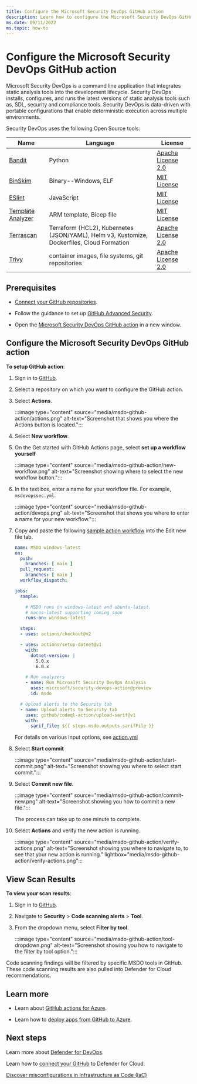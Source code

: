 ```yaml
---
title: Configure the Microsoft Security DevOps GitHub action
description: Learn how to configure the Microsoft Security DevOps GitHub action.
ms.date: 09/11/2022
ms.topic: how-to
---
```


# Configure the Microsoft Security DevOps GitHub action

Microsoft Security DevOps is a command line application that integrates static analysis tools into the development lifecycle. Security DevOps installs, configures, and runs the latest versions of static analysis tools such as, SDL, security and compliance tools. Security DevOps is data-driven with portable configurations that enable deterministic execution across multiple environments.

Security DevOps uses the following Open Source tools:

| Name | Language | License |
|--|--|--|
| [Bandit](https://github.com/PyCQA/bandit) | Python | [Apache License 2.0](https://github.com/PyCQA/bandit/blob/master/LICENSE) |
| [BinSkim](https://github.com/Microsoft/binskim) | Binary--Windows, ELF | [MIT License](https://github.com/microsoft/binskim/blob/main/LICENSE) |
| [ESlint](https://github.com/eslint/eslint) | JavaScript | [MIT License](https://github.com/eslint/eslint/blob/main/LICENSE) |
| [Template Analyzer](https://github.com/Azure/template-analyzer) | ARM template, Bicep file | [MIT License](https://github.com/Azure/template-analyzer/blob/main/LICENSE.txt) |
| [Terrascan](https://github.com/accurics/terrascan) | Terraform (HCL2), Kubernetes (JSON/YAML), Helm v3, Kustomize, Dockerfiles, Cloud Formation | [Apache License 2.0](https://github.com/accurics/terrascan/blob/master/LICENSE) |
| [Trivy](https://github.com/aquasecurity/trivy) | container images, file systems, git repositories | [Apache License 2.0](https://github.com/aquasecurity/trivy/blob/main/LICENSE) |

## Prerequisites

- [Connect your GitHub repositories](quickstart-onboard-github.md).

- Follow the guidance to set up [GitHub Advanced Security](https://docs.github.com/en/organizations/keeping-your-organization-secure/managing-security-settings-for-your-organization/managing-security-and-analysis-settings-for-your-organization).

- Open the [Microsoft Security DevOps GitHub action](https://github.com/marketplace/actions/security-devops-action) in a new window.

## Configure the Microsoft Security DevOps GitHub action

**To setup GitHub action**:

1. Sign in to [GitHub](https://www.github.com).

1. Select a repository on which you want to configure the GitHub action.

1. Select **Actions**.

    :::image type="content" source="media/msdo-github-action/actions.png" alt-text="Screenshot that shows you where the Actions button is located.":::

1. Select **New workflow**.

1. On the Get started with GitHub Actions page, select **set up a workflow yourself**

    :::image type="content" source="media/msdo-github-action/new-workflow.png" alt-text="Screenshot showing where to select the new workflow button.":::

1. In the text box, enter a name for your workflow file. For example, `msdevopssec.yml`.

    :::image type="content" source="media/msdo-github-action/devops.png" alt-text="Screenshot that shows you where to enter a name for your new workflow.":::

1. Copy and paste the following [sample action workflow](https://github.com/microsoft/security-devops-action/blob/main/.github/workflows/sample-workflow-windows-latest.yml) into the Edit new file tab.

    ```yml
    name: MSDO windows-latest
    on:
      push:
        branches: [ main ]
      pull_request:
        branches: [ main ]
      workflow_dispatch:

    jobs:
      sample:

        # MSDO runs on windows-latest and ubuntu-latest.
        # macos-latest supporting coming soon
        runs-on: windows-latest

      steps:
      - uses: actions/checkout@v2

      - uses: actions/setup-dotnet@v1
        with:
          dotnet-version: |
            5.0.x
            6.0.x

        # Run analyzers
        - name: Run Microsoft Security DevOps Analysis
          uses: microsoft/security-devops-action@preview
          id: msdo

      # Upload alerts to the Security tab
      - name: Upload alerts to Security tab
        uses: github/codeql-action/upload-sarif@v1
        with:
          sarif_file: ${{ steps.msdo.outputs.sarifFile }}
    ```
        
    For details on various input options, see [action.yml](https://github.com/microsoft/security-devops-action/blob/main/action.yml)                

1.  Select **Start commit**

    :::image type="content" source="media/msdo-github-action/start-commit.png" alt-text="Screenshot showing you where to select start commit.":::

1.  Select **Commit new file**.

    :::image type="content" source="media/msdo-github-action/commit-new.png" alt-text="Screenshot showing you how to commit a new file.":::

    The process can take up to one minute to complete.

1. Select **Actions** and  verify the new action is running.

    :::image type="content" source="media/msdo-github-action/verify-actions.png" alt-text="Screenshot showing you where to navigate to, to see that your new action is running." lightbox="media/msdo-github-action/verify-actions.png":::

## View Scan Results

**To view your scan results**:

1. Sign in to [GitHub](https://www.github.com).

1. Navigate to **Security** > **Code scanning alerts** > **Tool**. 

1. From the dropdown menu, select **Filter by tool**.

    :::image type="content" source="media/msdo-github-action/tool-dropdown.png" alt-text="Screenshot showing you how to navigate to the filter by tool option.":::

Code scanning findings will be filtered by specific MSDO tools in GitHub. These code scanning results are also pulled into Defender for Cloud recommendations.

## Learn more

- Learn about [GitHub actions for Azure](/azure/developer/github/github-actions).

- Learn how to [deploy apps from GitHub to Azure](/azure/developer/github/deploy-to-azure).

## Next steps
Learn more about [Defender for DevOps](defender-for-devops-introduction.md).

Learn how to [connect your GitHub](quickstart-onboard-github.md) to Defender for Cloud.

[Discover misconfigurations in Infrastructure as Code (IaC)](iac-vulnerabilities.md)
